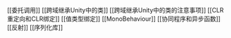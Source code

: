 [[委托调用]]
[[跨域继承Unity中的类]]
[[跨域继承Unity中的类的注意事项]]
[[CLR重定向和CLR绑定]]
[[值类型绑定]]
[[MonoBehaviour]]
[[协同程序和异步函数]]
[[反射]]
[[序列化库]]